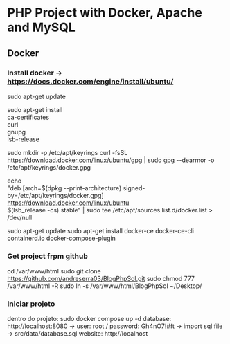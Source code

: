 # PHP Project with Docker, Apache and MySQL

## Docker

### Install docker -> https://docs.docker.com/engine/install/ubuntu/

sudo apt-get update

sudo apt-get install \
    ca-certificates \
    curl \
    gnupg \
    lsb-release

sudo mkdir -p /etc/apt/keyrings
curl -fsSL https://download.docker.com/linux/ubuntu/gpg | sudo gpg --dearmor -o /etc/apt/keyrings/docker.gpg

echo \
  "deb [arch=$(dpkg --print-architecture) signed-by=/etc/apt/keyrings/docker.gpg] https://download.docker.com/linux/ubuntu \
  $(lsb_release -cs) stable" | sudo tee /etc/apt/sources.list.d/docker.list > /dev/null


sudo apt-get update
sudo apt-get install docker-ce docker-ce-cli containerd.io docker-compose-plugin

### Get project frpm github
cd /var/www/html
sudo git clone https://github.com/andreserra03/BlogPhpSol.git
sudo chmod 777 /var/www/html -R
sudo ln -s /var/www/html/BlogPhpSol ~/Desktop/

### Iniciar projeto
dentro do projeto: sudo docker compose up -d
database: http://localhost:8080 -> user: root / password: Gh4nO7!#ft -> import sql file -> src/data/database.sql
website: http://localhost

